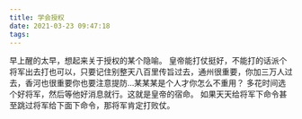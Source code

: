 ```yaml
---
title: 学会授权
date: 2021-03-23 09:47:18
tags:
---
```



早上醒的太早，想起来关于授权的某个隐喻。
皇帝能打仗挺好，不能打的话派个将军出去打也可以，只要记住别整天八百里传旨过去，通州很重要，你加三万人过去，香河也很重要你也要注意提防…某某某是个人才你怎么不重用？
多花时间选个好将军，然后等他好消息就行。这就是皇帝的宿命。
如果天天给将军下命令甚至跳过将军给下面下命令，那将军肯定打败仗。